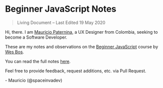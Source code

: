 # Beginner JavaScript Notes
> Living Document – Last Edited 19 May 2020

Hi, there. I am [Mauricio Paternina](https://linkedin.com/in/mauriciopaterninar), a UX Designer from Colombia, seeking to become a Software Developer.

These are my notes and observations on the [Beginner JavaScript](https://beginnerjavascript.com/) course by [Wes Bos](https://wesbos.com/).

You can read the full notes [here](https://www.notion.so/Beginner-JavaScript-Notes-ea3c6d5a6de54c658435f4d894232b74).

Feel free to provide feedback, request additions, etc. via Pull Request.

\- Mauricio (@spaceinvadev)